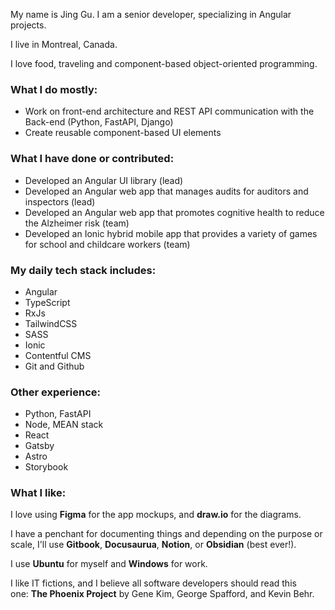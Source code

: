 
My name is Jing Gu. I am a senior developer, specializing in Angular projects.

I live in Montreal, Canada.

I love food, traveling and component-based object-oriented programming.

### What I do mostly:

- Work on front-end architecture and REST API communication with the Back-end (Python, FastAPI, Django)
- Create reusable component-based UI elements

### What I have done or contributed:

- Developed an Angular UI library (lead)
- Developed an Angular web app that manages audits for auditors and inspectors (lead)
- Developed an Angular web app that promotes cognitive health to reduce the Alzheimer risk (team)
- Developed an Ionic hybrid mobile app that provides a variety of games for school and childcare workers (team)

### My daily tech stack includes:

- Angular
- TypeScript
- RxJs
- TailwindCSS
- SASS
- Ionic
- Contentful CMS
- Git and Github

### Other experience:

- Python, FastAPI
- Node, MEAN stack
- React
- Gatsby
- Astro
- Storybook

### What I like:

I love using **Figma** for the app mockups, and **draw.io** for the diagrams.

I have a penchant for documenting things and depending on the purpose or scale, I'll use **Gitbook**, **Docusaurua**, **Notion**, or **Obsidian** (best ever!).

I use **Ubuntu** for myself and **Windows** for work.

I like IT fictions, and I believe all software developers should read this one: **The Phoenix Project** by Gene Kim, George Spafford, and Kevin Behr.